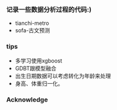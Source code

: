 ### 记录一些数据分析过程的代码:)
- tianchi-metro
- sofa-古文预测

### tips
- 多学习使用xgboost
- GDBT跟模型融合
- 出生日期数据可以考虑转化为年龄来处理
- 身高、体重归一化。

### Acknowledge
